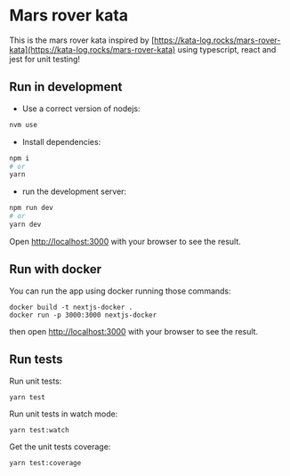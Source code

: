 # Mars rover kata

This is the mars rover kata inspired by [https://kata-log.rocks/mars-rover-kata](https://kata-log.rocks/mars-rover-kata) using typescript, react and jest for unit testing!

## Run in development

- Use a correct version of nodejs:

```bash
nvm use
```

- Install dependencies:

```bash
npm i
# or
yarn
```

- run the development server:

```bash
npm run dev
# or
yarn dev
```

Open [http://localhost:3000](http://localhost:3000) with your browser to see the result.

## Run with docker

You can run the app using docker running those commands:

```
docker build -t nextjs-docker .
docker run -p 3000:3000 nextjs-docker
```

then open [http://localhost:3000](http://localhost:3000) with your browser to see the result.

## Run tests

Run unit tests:

```
yarn test
```

Run unit tests in watch mode:

```
yarn test:watch
```

Get the unit tests coverage:

```
yarn test:coverage
```
